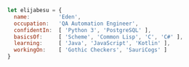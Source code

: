 ```javascript
let elijabesu = {
  name:         'Eden',
  occupation:   'QA Automation Engineer',
  confidentIn:  [ 'Python 3', 'PostgreSQL' ],
  basicsOf:     [ 'Scheme', 'Common Lisp', 'C', 'C#' ],
  learning:     [ 'Java', 'JavaScript', 'Kotlin' ],
  workingOn:    [ 'Gothic Checkers', 'SauriCogs' ]
}
```

<!-- ### Hi there 👋 -->

<!--
**elijabesu/elijabesu** is a ✨ _special_ ✨ repository because its `README.md` (this file) appears on your GitHub profile.

Here are some ideas to get you started:

- 🔭 I’m currently working on ...
- 🌱 I’m currently learning ...
- 👯 I’m looking to collaborate on ...
- 🤔 I’m looking for help with ...
- 💬 Ask me about ...
- 📫 How to reach me: ...
- 😄 Pronouns: ...
- ⚡ Fun fact: ...
-->
